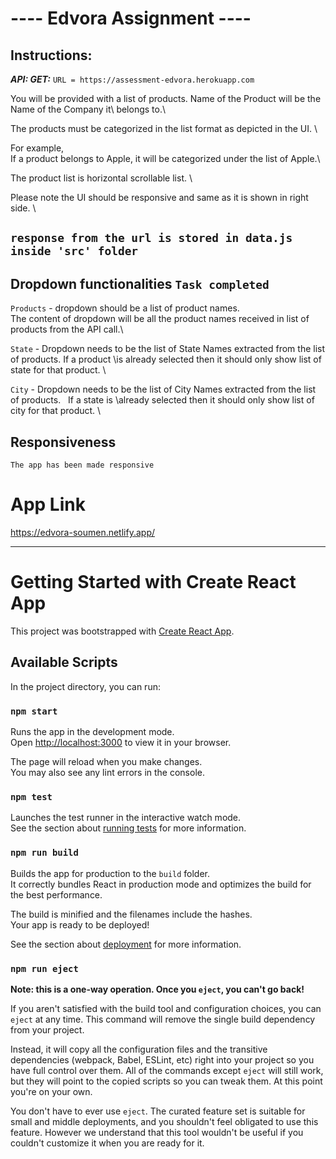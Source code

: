 # ---- Edvora Assignment ----

## Instructions:

***API: GET:*** 
`URL = https://assessment-edvora.herokuapp.com` 

You will be provided with a list of products. Name of the Product will be the Name of the Company it\ belongs to.\

The products must be categorized in the list format as depicted in the UI. \

For example, \
If a product belongs to Apple, it will be categorized under the list of Apple.\

The product list is horizontal scrollable list. \

Please note the UI should be responsive and same as it is shown in right side. \

## `response from the url is stored in data.js inside 'src' folder`


## Dropdown functionalities `Task completed`
`Products` - dropdown should be a list of product names. \
The content of dropdown will be all the product names received in list of products from the API call.\

`State` - Dropdown needs to be the list of State Names extracted from the list of products. If a product \is already selected then it should only show list of state for that product. \

`City` - Dropdown needs to be the list of City Names extracted from the list of products.   If a state is \already selected then it should only show list of city for that product. \


## Responsiveness
`The app has been made responsive`


# App Link

https://edvora-soumen.netlify.app/


--------------------------------------------------------------------------------------------------------




# Getting Started with Create React App

This project was bootstrapped with [Create React App](https://github.com/facebook/create-react-app).

## Available Scripts

In the project directory, you can run:

### `npm start`

Runs the app in the development mode.\
Open [http://localhost:3000](http://localhost:3000) to view it in your browser.

The page will reload when you make changes.\
You may also see any lint errors in the console.

### `npm test`

Launches the test runner in the interactive watch mode.\
See the section about [running tests](https://facebook.github.io/create-react-app/docs/running-tests) for more information.

### `npm run build`

Builds the app for production to the `build` folder.\
It correctly bundles React in production mode and optimizes the build for the best performance.

The build is minified and the filenames include the hashes.\
Your app is ready to be deployed!

See the section about [deployment](https://facebook.github.io/create-react-app/docs/deployment) for more information.

### `npm run eject`

**Note: this is a one-way operation. Once you `eject`, you can't go back!**

If you aren't satisfied with the build tool and configuration choices, you can `eject` at any time. This command will remove the single build dependency from your project.

Instead, it will copy all the configuration files and the transitive dependencies (webpack, Babel, ESLint, etc) right into your project so you have full control over them. All of the commands except `eject` will still work, but they will point to the copied scripts so you can tweak them. At this point you're on your own.

You don't have to ever use `eject`. The curated feature set is suitable for small and middle deployments, and you shouldn't feel obligated to use this feature. However we understand that this tool wouldn't be useful if you couldn't customize it when you are ready for it.

